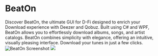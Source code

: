 # BeatOn
Discover BeatOn, the ultimate GUI for D-Fi designed to enrich your Download experience with Deezer and Qobuz. Built using C# and WPF, BeatOn allows you to effortlessly download albums, songs, and artist catalogs.  BeatOn combines simplicity with elegance, offering an intuitive, visually pleasing interface. Download your tunes in just a few clicks.
![BeatOn Screenshot](https://i.imgur.com/fU4jE9o.png)
![](https://i.imgur.com/GwuMNPG.png)
